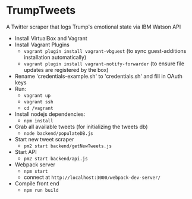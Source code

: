 # TrumpTweets
A Twitter scraper that logs Trump's emotional state via IBM Watson API

- Install VirtualBox and Vagrant
- Install Vagrant Plugins
    - `vagrant plugin install vagrant-vbguest` (to sync guest-additions installation automatically)
    - `vagrant plugin install vagrant-notify-forwarder` (to ensure file updates are registered by the box)
- Rename 'credentials-example.sh' to 'credentials.sh' and fill in OAuth keys
- Run:
    - `vagrant up`
    - `vagrant ssh`
    - `cd /vagrant`
- Install nodejs dependencies:
    - `npm install`
- Grab all available tweets (for initializing the tweets db)
    - `node backend/populateDB.js`
- Start new tweet scraper
    - `pm2 start backend/getNewTweets.js`
- Start API
    - `pm2 start backend/api.js`
- Webpack server
    - `npm start`
    - connect at `http://localhost:3000/webpack-dev-server/`
- Compile front end
    - `npm run build`
